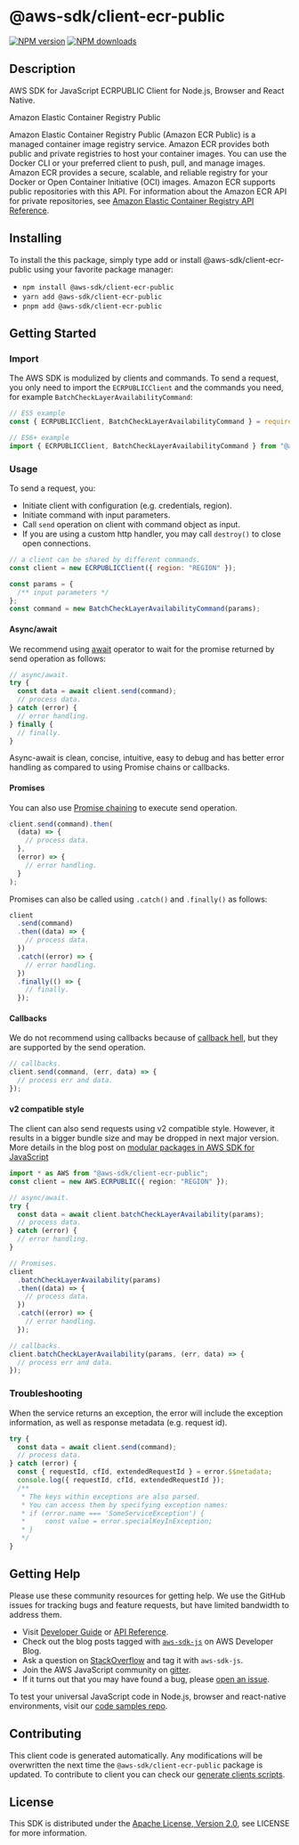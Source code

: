 <!-- generated file, do not edit directly -->

# @aws-sdk/client-ecr-public

[![NPM version](https://img.shields.io/npm/v/@aws-sdk/client-ecr-public/latest.svg)](https://www.npmjs.com/package/@aws-sdk/client-ecr-public)
[![NPM downloads](https://img.shields.io/npm/dm/@aws-sdk/client-ecr-public.svg)](https://www.npmjs.com/package/@aws-sdk/client-ecr-public)

## Description

AWS SDK for JavaScript ECRPUBLIC Client for Node.js, Browser and React Native.

<fullname>Amazon Elastic Container Registry Public</fullname>

<p>Amazon Elastic Container Registry Public (Amazon ECR Public) is a managed container image registry service. Amazon ECR provides both
public and private registries to host your container images. You can use the Docker CLI or
your preferred client to push, pull, and manage images. Amazon ECR provides a secure, scalable,
and reliable registry for your Docker or Open Container Initiative (OCI) images. Amazon ECR
supports public repositories with this API. For information about the Amazon ECR API for private
repositories, see <a href="https://docs.aws.amazon.com/AmazonECR/latest/APIReference/Welcome.html">Amazon Elastic Container Registry API Reference</a>.</p>

## Installing

To install the this package, simply type add or install @aws-sdk/client-ecr-public
using your favorite package manager:

- `npm install @aws-sdk/client-ecr-public`
- `yarn add @aws-sdk/client-ecr-public`
- `pnpm add @aws-sdk/client-ecr-public`

## Getting Started

### Import

The AWS SDK is modulized by clients and commands.
To send a request, you only need to import the `ECRPUBLICClient` and
the commands you need, for example `BatchCheckLayerAvailabilityCommand`:

```js
// ES5 example
const { ECRPUBLICClient, BatchCheckLayerAvailabilityCommand } = require("@aws-sdk/client-ecr-public");
```

```ts
// ES6+ example
import { ECRPUBLICClient, BatchCheckLayerAvailabilityCommand } from "@aws-sdk/client-ecr-public";
```

### Usage

To send a request, you:

- Initiate client with configuration (e.g. credentials, region).
- Initiate command with input parameters.
- Call `send` operation on client with command object as input.
- If you are using a custom http handler, you may call `destroy()` to close open connections.

```js
// a client can be shared by different commands.
const client = new ECRPUBLICClient({ region: "REGION" });

const params = {
  /** input parameters */
};
const command = new BatchCheckLayerAvailabilityCommand(params);
```

#### Async/await

We recommend using [await](https://developer.mozilla.org/en-US/docs/Web/JavaScript/Reference/Operators/await)
operator to wait for the promise returned by send operation as follows:

```js
// async/await.
try {
  const data = await client.send(command);
  // process data.
} catch (error) {
  // error handling.
} finally {
  // finally.
}
```

Async-await is clean, concise, intuitive, easy to debug and has better error handling
as compared to using Promise chains or callbacks.

#### Promises

You can also use [Promise chaining](https://developer.mozilla.org/en-US/docs/Web/JavaScript/Guide/Using_promises#chaining)
to execute send operation.

```js
client.send(command).then(
  (data) => {
    // process data.
  },
  (error) => {
    // error handling.
  }
);
```

Promises can also be called using `.catch()` and `.finally()` as follows:

```js
client
  .send(command)
  .then((data) => {
    // process data.
  })
  .catch((error) => {
    // error handling.
  })
  .finally(() => {
    // finally.
  });
```

#### Callbacks

We do not recommend using callbacks because of [callback hell](http://callbackhell.com/),
but they are supported by the send operation.

```js
// callbacks.
client.send(command, (err, data) => {
  // process err and data.
});
```

#### v2 compatible style

The client can also send requests using v2 compatible style.
However, it results in a bigger bundle size and may be dropped in next major version. More details in the blog post
on [modular packages in AWS SDK for JavaScript](https://aws.amazon.com/blogs/developer/modular-packages-in-aws-sdk-for-javascript/)

```ts
import * as AWS from "@aws-sdk/client-ecr-public";
const client = new AWS.ECRPUBLIC({ region: "REGION" });

// async/await.
try {
  const data = await client.batchCheckLayerAvailability(params);
  // process data.
} catch (error) {
  // error handling.
}

// Promises.
client
  .batchCheckLayerAvailability(params)
  .then((data) => {
    // process data.
  })
  .catch((error) => {
    // error handling.
  });

// callbacks.
client.batchCheckLayerAvailability(params, (err, data) => {
  // process err and data.
});
```

### Troubleshooting

When the service returns an exception, the error will include the exception information,
as well as response metadata (e.g. request id).

```js
try {
  const data = await client.send(command);
  // process data.
} catch (error) {
  const { requestId, cfId, extendedRequestId } = error.$$metadata;
  console.log({ requestId, cfId, extendedRequestId });
  /**
   * The keys within exceptions are also parsed.
   * You can access them by specifying exception names:
   * if (error.name === 'SomeServiceException') {
   *     const value = error.specialKeyInException;
   * }
   */
}
```

## Getting Help

Please use these community resources for getting help.
We use the GitHub issues for tracking bugs and feature requests, but have limited bandwidth to address them.

- Visit [Developer Guide](https://docs.aws.amazon.com/sdk-for-javascript/v3/developer-guide/welcome.html)
  or [API Reference](https://docs.aws.amazon.com/AWSJavaScriptSDK/v3/latest/index.html).
- Check out the blog posts tagged with [`aws-sdk-js`](https://aws.amazon.com/blogs/developer/tag/aws-sdk-js/)
  on AWS Developer Blog.
- Ask a question on [StackOverflow](https://stackoverflow.com/questions/tagged/aws-sdk-js) and tag it with `aws-sdk-js`.
- Join the AWS JavaScript community on [gitter](https://gitter.im/aws/aws-sdk-js-v3).
- If it turns out that you may have found a bug, please [open an issue](https://github.com/aws/aws-sdk-js-v3/issues/new/choose).

To test your universal JavaScript code in Node.js, browser and react-native environments,
visit our [code samples repo](https://github.com/aws-samples/aws-sdk-js-tests).

## Contributing

This client code is generated automatically. Any modifications will be overwritten the next time the `@aws-sdk/client-ecr-public` package is updated.
To contribute to client you can check our [generate clients scripts](https://github.com/aws/aws-sdk-js-v3/tree/main/scripts/generate-clients).

## License

This SDK is distributed under the
[Apache License, Version 2.0](http://www.apache.org/licenses/LICENSE-2.0),
see LICENSE for more information.
